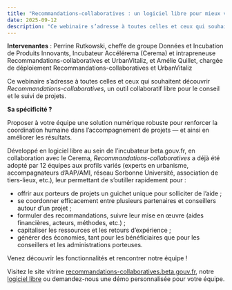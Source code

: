 ```yaml
---
title: "Recommandations-collaboratives : un logiciel libre pour mieux vous coordonner dans le conseil et le suivi de projets"
date: 2025-09-12
description: "Ce webinaire s’adresse à toutes celles et ceux qui souhaitent découvrir Recommandations-collaboratives, un outil collaboratif libre pour le conseil et le suivi de projets."
---
```

**Intervenantes** : Perrine Rutkowski, cheffe de groupe Données et Incubation de Produits Innovants, Incubateur Accélérema (Cerema) et intrapreneuse Recommandations-collaboratives et UrbanVitaliz, et Amélie Quillet, chargée de déploiement Recommandations-collaboratives et UrbanVitaliz

Ce webinaire s’adresse à toutes celles et ceux qui souhaitent découvrir *Recommandations-collaboratives*, un outil collaboratif libre pour le conseil et le suivi de projets.

**Sa spécificité ?**

Proposer à votre équipe une solution numérique robuste pour renforcer la coordination humaine dans l’accompagnement de projets — et ainsi en améliorer les résultats.

Développé en logiciel libre au sein de l’incubateur beta.gouv.fr, en collaboration avec le Cerema, *Recommandations-collaboratives* a déjà été adopté par 12 équipes aux profils variés (experts en urbanisme, accompagnateurs d’AAP/AMI, réseau Sorbonne Université, association de tiers-lieux, etc.), leur permettant de s’outiller rapidement pour :

- offrir aux porteurs de projets un guichet unique pour solliciter de l’aide ;
- se coordonner efficacement entre plusieurs partenaires et conseillers autour d’un projet ;
- formuler des recommandations, suivre leur mise en œuvre (aides financières, acteurs, méthodes, etc.) ;
- capitaliser les ressources et les retours d’expérience ;
- générer des économies, tant pour les bénéficiaires que pour les conseillers et les administrations porteuses.

Venez découvrir les fonctionnalités et rencontrer notre équipe !

Visitez le site vitrine [recommandations-collaboratives.beta.gouv.fr](https://recommandations-collaboratives.beta.gouv.fr), notre [logiciel libre](https://github.com/betagouv/recommandations-collaboratives) ou demandez-nous une démo personnalisée pour votre équipe.
